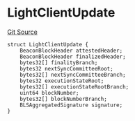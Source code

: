 # LightClientUpdate
[Git Source](https://github.com/LimeChain/crc-protocol/blob/0433ea433f562c1a7a34816f3e2c7926f9fa24dd/src/lightclient/Structs.sol)


```solidity
struct LightClientUpdate {
    BeaconBlockHeader attestedHeader;
    BeaconBlockHeader finalizedHeader;
    bytes32[] finalityBranch;
    bytes32 nextSyncCommitteeRoot;
    bytes32[] nextSyncCommitteeBranch;
    bytes32 executionStateRoot;
    bytes32[] executionStateRootBranch;
    uint64 blockNumber;
    bytes32[] blockNumberBranch;
    BLSAggregatedSignature signature;
}
```

